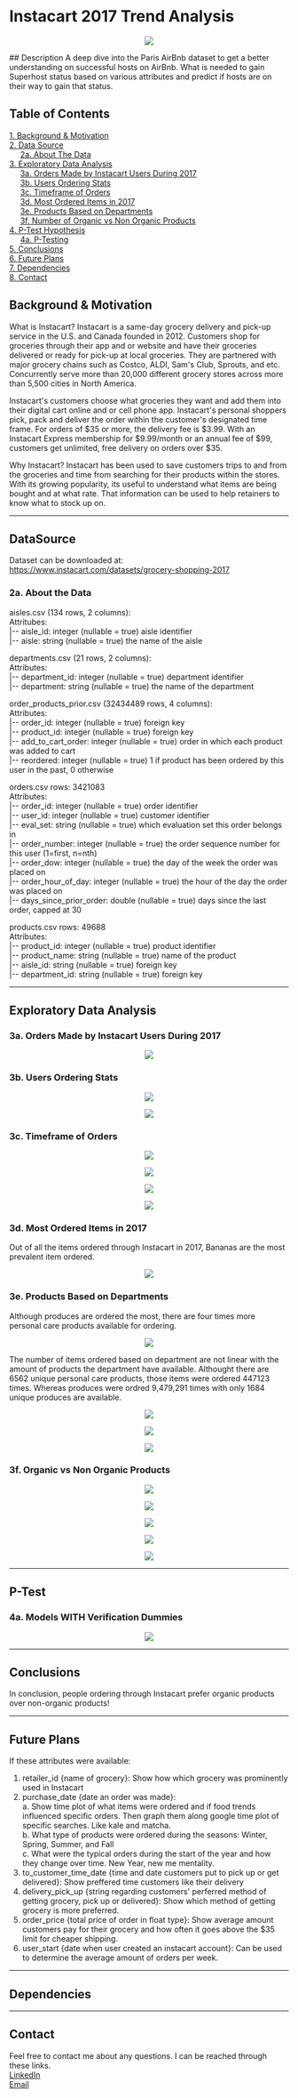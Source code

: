 # **Instacart 2017 Trend Analysis**  
<p align="center"><img src="Pictures/instacart-vector-logo.png"></p>
## Description  
A deep dive into the Paris AirBnb dataset to get a better understanding on successful hosts on AirBnb. What is needed to gain Superhost status based on various attributes and predict if hosts are on their way to gain that status. 

## Table of Contents
[1. Background & Motivation](#Background&Motivation)<br>
[2. Data Source](#DataSource)<br>
    &nbsp;&nbsp;&nbsp;&nbsp;&nbsp;[2a. About The Data](#data)<br>
[3. Exploratory Data Analysis](#EDA)<br>
    &nbsp;&nbsp;&nbsp;&nbsp;&nbsp;[3a. Orders Made by Instacart Users During 2017](#3a)<br>
    &nbsp;&nbsp;&nbsp;&nbsp;&nbsp;[3b. Users Ordering Stats](#3b)<br>
    &nbsp;&nbsp;&nbsp;&nbsp;&nbsp;[3c. Timeframe of Orders](#3c)<br>
    &nbsp;&nbsp;&nbsp;&nbsp;&nbsp;[3d. Most Ordered Items in 2017](#3d)<br>
    &nbsp;&nbsp;&nbsp;&nbsp;&nbsp;[3e. Products Based on Departments](#3e)<br>
    &nbsp;&nbsp;&nbsp;&nbsp;&nbsp;[3f. Number of Organic vs Non Organic Products](#3f)<br>
[4. P-Test Hypothesis](#Hypothesis)<br>
    &nbsp;&nbsp;&nbsp;&nbsp;&nbsp;[4a. P-Testing](#4a)<br>
[5. Conclusions](#Conclusions)<br>
[6. Future Plans](#FuturePlans)<br>
[7. Dependencies](#Dependencies)<br>
[8. Contact](#Contact)<br>

## <a id="Background&Motivation">Background & Motivation</a>
What is Instacart?
Instacart is a same-day grocery delivery and pick-up service in the U.S. and Canada founded in 2012. Customers shop for groceries through their app and or website and have their groceries delivered or ready for pick-up at local groceries. They are partnered with major grocery chains such as Costco, ALDI, Sam's Club, Sprouts, and etc. Concurrently serve more than 20,000 different grocery stores across more than 5,500 cities in North America.

Instacart's customers choose what groceries they want and add them into their digital cart online and or cell phone app. Instacart's personal shoppers pick, pack and deliver the order within the customer's designated time frame. For orders of $35 or more, the delivery fee is $3.99. With an Instacart Express membership for $9.99/month or an annual fee of $99, customers get unlimited, free delivery on orders over $35.

Why Instacart?
Instacart has been used to save customers trips to and from the groceries and time from searching for their products within the stores. With its growing popularity, its useful to understand what items are being bought and at what rate. That information can be used to help retainers to know what to stock up on. 

---
## <a id="DataSource">DataSource</a>
Dataset can be downloaded at: https://www.instacart.com/datasets/grocery-shopping-2017  

### <a id="data">2a. About the Data</a>
aisles.csv (134 rows, 2 columns):  
Attritubes:  
 |-- aisle_id: integer (nullable = true) aisle identifier  
 |-- aisle: string (nullable = true) the name of the aisle  

departments.csv (21 rows, 2 columns):  
Attributes:  
 |-- department_id: integer (nullable = true) department identifier  
 |-- department: string (nullable = true) the name of the department  

order_products_prior.csv (32434489 rows, 4 columns):  
Attributes:  
 |-- order_id: integer (nullable = true) foreign key  
 |-- product_id: integer (nullable = true) foreign key  
 |-- add_to_cart_order: integer (nullable = true) order in which each product was added to cart  
 |-- reordered: integer (nullable = true) 1 if product has been ordered by this user in the past, 0 otherwise  

orders.csv rows:  3421083  
Attributes:  
 |-- order_id: integer (nullable = true) order identifier  
 |-- user_id: integer (nullable = true) customer identifier  
 |-- eval_set: string (nullable = true) which evaluation set this order belongs in  
 |-- order_number: integer (nullable = true) the order sequence number for this user (1=first, n=nth)  
 |-- order_dow: integer (nullable = true) the day of the week the order was placed on  
 |-- order_hour_of_day: integer (nullable = true) the hour of the day the order was placed on  
 |-- days_since_prior_order: double (nullable = true) days since the last order, capped at 30  

products.csv rows:  49688  
Attributes:  
 |-- product_id: integer (nullable = true) product identifier  
 |-- product_name: string (nullable = true) name of the product  
 |-- aisle_id: string (nullable = true) foreign key  
 |-- department_id: string (nullable = true) foreign key  
 
---
## <a id="EDA">Exploratory Data Analysis</a>
### <a id="3a">3a. Orders Made by Instacart Users During 2017</a>

<p align="center"><img src="AirBnb Capstone Graphs/5. Hist - Hosts vs Superhosts.png"></p>

### <a id="3b">3b. Users Ordering Stats</a>

<p align="center"><img src="Graphs/12. Orders Made by Instacart Users During 2017.png"></p>
<p align="center"><img src="Graphs/13. Number of Items Bought per Order.png"></p>

### <a id="3c">3c. Timeframe of Orders</a>

<p align="center"><img src="Graphs/14. Number of Orders During Time of Day.png"></p>
<p align="center"><img src="Graphs/15. Orders Placed During Day of Week.png"></p>
<p align="center"><img src="Graphs/16. Number of Orders During Time of Day.png"></p>
<p align="center"><img src="Graphs/17. Number of Orders During Time of Day.png"></p>


### <a id="3d">3d. Most Ordered Items in 2017</a>
Out of all the items ordered through Instacart in 2017, Bananas are the most prevalent item ordered.
<p align="center"><img src="Graphs/1. 12 Most Ordered Items in 2017.png"></p>

### <a id="3e">3e. Products Based on Departments</a>
Although produces are ordered the most, there are four times more personal care products available for ordering. 
<p align="center"><img src="Graphs/2.Available products per dept.png"></p>

The number of items ordered based on department are not linear with the amount of products the department have available. Althought there are 6562 unique personal care products, those items were ordered 447123 times. Whereas produces were ordred 9,479,291 times with only 1684 unique produces are available.
<p align="center"><img src="Graphs/3. Total Numbers of Orders based on Dept.png"></p>

<p align="center"><img src="Graphs/4. Percentage of orders by dept.png"></p>
<p align="center"><img src="Graphs/5. Most Popular Item Per Department.png"></p>

### <a id="3f">3f. Organic vs Non Organic Products</a>

<p align="center"><img src="Graphs/9. Number of Organic vs Non Organic.png"></p>
<p align="center"><img src="Graphs/11. Percentages of Organic vs Non Organic.png"></p>
<p align="center"><img src="Graphs/6. 12 Most Popular Organic Products.png"></p>
<p align="center"><img src="Graphs/7. 12 Most Popular Non Organic Products.png"></p>
<p align="center"><img src="Graphs/10. Amount of Unpopular Organic vs Non Organic Products.png"></p>


---
## <a id="Hypothesis">P-Test</a>
### <a id="4a">4a. Models WITH Verification Dummies</a>

<p align="center"><img src="AirBnb Capstone Graphs/6.1 ROC curve w verification dummies.png"></p>

---
## <a id="Conclusions">Conclusions</a>
In conclusion, people ordering through Instacart prefer organic products over non-organic products!

---
## <a id="FuturePlans">Future Plans</a>
If these attributes were available:  
1. retailer_id {name of grocery}: Show how which grocery was prominently used in Instacart  
2. purchase_date {date an order was made}:  
     a. Show time plot of what items were ordered and if food trends influenced specific orders. Then graph them along google time plot of specific searches. Like kale and matcha.  
     b. What type of products were ordered during the seasons: Winter, Spring, Summer, and Fall  
     c. What were the typical orders during the start of the year and how they change over time. New Year, new me mentality.  
3. to_customer_time_date {time and date customers put to pick up or get delivered}: Show preffered time customers like their delivery  
4. delivery_pick_up {string regarding customers' perferred method of getting grocery, pick up or delivered}: Show which method of getting grocery is more preferred.  
5. order_price {total price of order in float type}: Show average amount customers pay for their grocery and how often it goes above the $35 limit for cheaper shipping.  
6. user_start {date when user created an instacart account}: Can be used to determine the average amount of orders per week. 

---
## <a id="Dependencies">Dependencies</a> 

---
## <a id="Contact">Contact</a>
Feel free to contact me about any questions. I can be reached through these links.  
[LinkedIn](https://www.linkedin.com/in/winrichsy/)  
[Email](winrichsy@gmail.com)  
